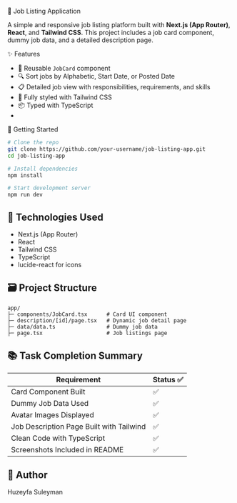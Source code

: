 
 💼 Job Listing Application

A simple and responsive job listing platform built with **Next.js (App Router)**, **React**, and **Tailwind CSS**. This project includes a job card component, dummy job data, and a detailed description page.

 ✨ Features

- 🔁 Reusable `JobCard` component
- 🔍 Sort jobs by Alphabetic, Start Date, or Posted Date
- 📋 Detailed job view with responsibilities, requirements, and skills
- 💅 Fully styled with Tailwind CSS
- 📦 Typed with TypeScript
- 

 🚀 Getting Started

```bash
# Clone the repo
git clone https://github.com/your-username/job-listing-app.git
cd job-listing-app

# Install dependencies
npm install

# Start development server
npm run dev
```

## 🧠 Technologies Used

- Next.js (App Router)
- React
- Tailwind CSS
- TypeScript
- lucide-react for icons

## 🗃️ Project Structure

```
app/
├─ components/JobCard.tsx      # Card UI component
├─ description/[id]/page.tsx   # Dynamic job detail page
├─ data/data.ts                # Dummy job data
├─ page.tsx                    # Job listings page
```

## 📚 Task Completion Summary

| Requirement                                | Status ✅ |
|-------------------------------------------|-----------|
| Card Component Built                       | ✅        |
| Dummy Job Data Used                        | ✅        |
| Avatar Images Displayed                    | ✅        |
| Job Description Page Built with Tailwind   | ✅        |
| Clean Code with TypeScript                 | ✅        |
| Screenshots Included in README             | ✅        |

## 🙋 Author

Huzeyfa Suleyman  

